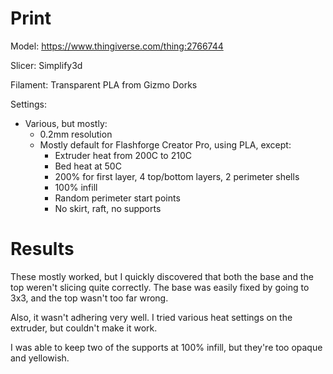 # Print

Model: https://www.thingiverse.com/thing:2766744

Slicer: Simplify3d

Filament: Transparent PLA from Gizmo Dorks

Settings:
- Various, but mostly:
    - 0.2mm resolution
    - Mostly default for Flashforge Creator Pro, using PLA, except:
        - Extruder heat from 200C to 210C
        - Bed heat at 50C
        - 200% for first layer, 4 top/bottom layers, 2 perimeter shells
        - 100% infill
        - Random perimeter start points
        - No skirt, raft, no supports

# Results

These mostly worked, but I quickly discovered that both the base and the top weren't slicing quite correctly. The base was easily fixed by going to 3x3, and the top wasn't too far wrong.

Also, it wasn't adhering very well. I tried various heat settings on the extruder, but couldn't make it work.

I was able to keep two of the supports at 100% infill, but they're too opaque and yellowish.